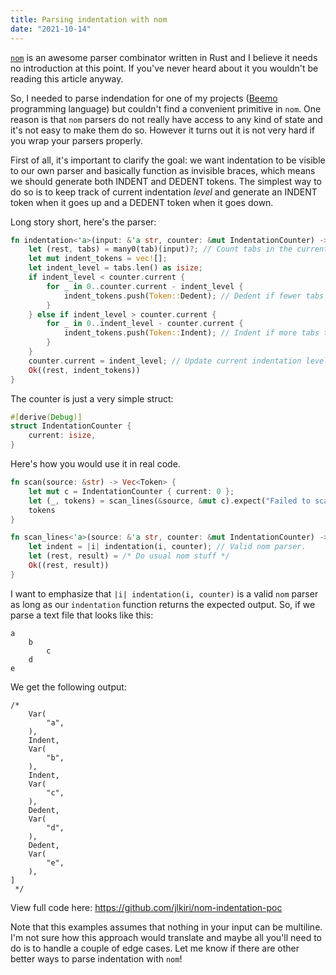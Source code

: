 ```yaml
---
title: Parsing indentation with nom
date: "2021-10-14"
---
```


[`nom`](https://github.com/Geal/nom) is an awesome parser combinator written in Rust and I believe it needs no introduction at this point. If you've never heard about it you wouldn't be reading this article anyway.

So, I needed to parse indendation for one of my projects ([Beemo](https://github.com/jlkiri/beemo) programming language) but couldn't find a convenient primitive in `nom`. One reason is that `nom` parsers do not really have access to any kind of state and it's not easy to make them do so. However it turns out it is not very hard if you wrap your parsers properly.

First of all, it's important to clarify the goal: we want indentation to be visible to our own parser and basically function as invisible braces, which means we should generate both INDENT and DEDENT tokens. The simplest way to do so is to keep track of current indentation _level_ and generate an INDENT token when it goes up and a DEDENT token when it goes down.

Long story short, here's the parser:

```rust
fn indentation<'a>(input: &'a str, counter: &mut IndentationCounter) -> Result<'a, Vec<Token>> {
    let (rest, tabs) = many0(tab)(input)?; // Count tabs in the current line.
    let mut indent_tokens = vec![];
    let indent_level = tabs.len() as isize;
    if indent_level < counter.current {
        for _ in 0..counter.current - indent_level {
            indent_tokens.push(Token::Dedent); // Dedent if fewer tabs than in the previous line.
        }
    } else if indent_level > counter.current {
        for _ in 0..indent_level - counter.current {
            indent_tokens.push(Token::Indent); // Indent if more tabs than in the previous line.
        }
    }
    counter.current = indent_level; // Update current indentation level
    Ok((rest, indent_tokens))
}
```

The counter is just a very simple struct:

```rust
#[derive(Debug)]
struct IndentationCounter {
    current: isize,
}
```

Here's how you would use it in real code.

```rust
fn scan(source: &str) -> Vec<Token> {
    let mut c = IndentationCounter { current: 0 };
    let (_, tokens) = scan_lines(&source, &mut c).expect("Failed to scan.");
    tokens
}

fn scan_lines<'a>(source: &'a str, counter: &mut IndentationCounter) -> Result<'a, Vec<Token>> {
    let indent = |i| indentation(i, counter); // Valid nom parser.
    let (rest, result) = /* Do usual nom stuff */
    Ok((rest, result))
}
```

I want to emphasize that `|i| indentation(i, counter)` is a valid `nom` parser as long as our `indentation` function returns the expected output. So, if we parse a text file that looks like this:

```
a
    b
        c
    d
e
```

We get the following output:

```
/*
    Var(
        "a",
    ),
    Indent,
    Var(
        "b",
    ),
    Indent,
    Var(
        "c",
    ),
    Dedent,
    Var(
        "d",
    ),
    Dedent,
    Var(
        "e",
    ),
]
 */
```

View full code here: https://github.com/jlkiri/nom-indentation-poc

Note that this examples assumes that nothing in your input can be multiline. I'm not sure how this approach would translate and maybe all you'll need to do is to handle a couple of edge cases. Let me know if there are other better ways to parse indentation with `nom`!
